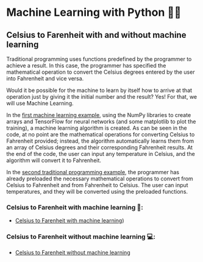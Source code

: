 # Machine Learning with Python 🐍🤖
## Celsius to Farenheit with and without machine learning

Traditional programming uses functions predefined by the programmer to achieve a result. In this case, the programmer has specified the mathematical operation to convert the Celsius degrees entered by the user into Fahrenheit and vice versa.

Would it be possible for the machine to learn by itself how to arrive at that operation just by giving it the initial number and the result? Yes! For that, we will use Machine Learning.

In the [first machine learning example](#Celsius-to-Farenheit-with-machine-learning-), using the NumPy libraries to create arrays and TensorFlow for neural networks (and some matplotlib to plot the training), a machine learning algorithm is created. As can be seen in the code, at no point are the mathematical operations for converting Celsius to Fahrenheit provided; instead, the algorithm automatically learns them from an array of Celsius degrees and their corresponding Fahrenheit results. At the end of the code, the user can input any temperature in Celsius, and the algorithm will convert it to Fahrenheit.

In the [second traditional programming example](#Celsius-to-Farenheit-without-machine-learning-), the programmer has already preloaded the necessary mathematical operations to convert from Celsius to Fahrenheit and from Fahrenheit to Celsius. The user can input temperatures, and they will be converted using the preloaded functions.

### Celsius to Farenheit with machine learning 🤖:
- [Celsius to Farenheit with machine learning](https://github.com/PatZermo/python/blob/main/Machine%20Learning%3A%20Celsius%20to%20Farenheit/with-machine-learning.py))

### Celsius to Farenheit without machine learning 💻:
- [Celsius to Farenheit without machine learning](https://github.com/PatZermo/python/blob/main/Machine%20Learning%3A%20Celsius%20to%20Farenheit/without-machine-learning)
